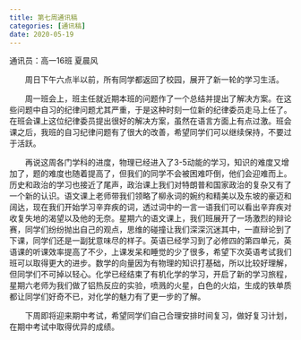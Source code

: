 ```yaml
---
title: 第七周通讯稿
categories: [通讯稿]
date: 2020-05-19
---
```


通讯员：高一16班 夏晨风

　　周日下午六点半以前，所有同学都返回了校园，展开了新一轮的学习生活。

　　周一班会上，班主任就近期​本班的问题作了一个总结并提出了解决方案。在这些问题中自习的纪律问题尤其严重，于是这种时刻一位新的纪律委员走马上任了。在班会课上这位纪律委员提出很好的解决方案，虽然在语言方面上有点过激。班会课之后，我班的自习纪律问题有了很大的改善，希望同学们可以继续保持，不要过于活跃。

　　再说这周各门学科的进度，物理已经进入了3-5​动能的学习，知识的难度又增加了，题的难度也随着提高了，但我们的同学不会被困难吓倒，他们会迎难而上。历史和政治的学习也接近了尾声，政治课上我们对特朗普和国家政治的复杂又有了一个新的认识。语文课上老师带我们领略了柳永词的婉约和精美以及东坡的豪迈和阔达，现在我们开始学习辛弃疾的词，透过词中的一言一语我们可以看出辛弃疾对收复失地的渴望以及他的无奈。星期六的语文课上，我们班展开了一场激烈的辩论赛，同学们纷纷抛出自己的观点，思维的碰撞让我们深深沉迷其中，一直辩论到了下课，同学们还是一副犹意味尽的样子。英语已经学习到了必修四的第四单元，英语课的听课效率提高了不少，上课发呆和睡觉的少了很多，希望下次英语考试我们班可以取得更大的进步。数学的向量因为有物理的知识打基础，所以比较好理解，但同学们不可掉以轻心。化学已经结束了有机化学的学习，开启了新的学习旅程，星期六老师为我们做了铝热反应的实验，喷溅的火星，白色的火焰，生成的铁单质都让同学们好奇不已，对化学的魅力有了更一步的了解。​

　　下周即将迎来期中考试，希望同学们自己合理安排时间复习，做好复习计划，在期中考试中取得优异的成绩。​
